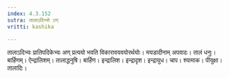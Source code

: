 ```yaml
---
index: 4.3.152
sutra: तालाऽदिभ्यो ऽण्
vritti: kashika

---
```

तालाऽदिभ्यः प्रातिपदिकेभ्यः अण् प्रत्ययो भवति विकारावयवयोरर्थयोः। मयडादीनाम् अपवादः। तालं धनुः। बार्हिणम्। ऐन्द्रालिशम्। तालाद्धनुषि। बार्हिण। इन्द्रालिश। इन्द्रादृश। इन्द्रायुध। चाप। श्यामाक। पीयुक्षा। तालादिः।